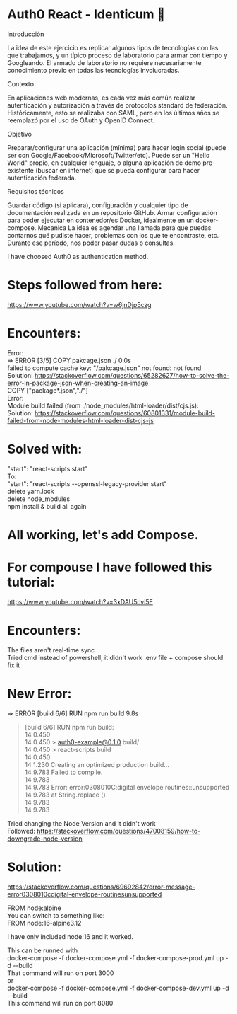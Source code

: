 #  Auth0 React - Identicum 🔐

Introducción

La idea de este ejercicio es replicar algunos tipos de tecnologías con las que trabajamos, y un típico proceso de laboratorio para armar con tiempo y Googleando.
El armado de laboratorio no requiere necesariamente conocimiento previo en todas las tecnologías involucradas.

Contexto

En aplicaciones web modernas, es cada vez más común realizar autenticación y autorización a través de protocolos standard de federación. Históricamente, esto se realizaba con SAML, pero en los últimos años se reemplazó por el uso de OAuth y OpenID Connect.

Objetivo

Preparar/configurar una aplicación (mínima) para hacer login social (puede ser con Google/Facebook/Microsoft/Twitter/etc).
Puede ser un "Hello World" propio, en cualquier lenguaje, o alguna aplicación de demo pre-existente (buscar en internet) que se pueda configurar para hacer autenticación federada.
 
Requisitos técnicos

Guardar código (si aplicara), configuración y cualquier tipo de documentación realizada en un repositorio GitHub.
Armar configuración para poder ejecutar en contenedor/es Docker, idealmente en un docker-compose.
Mecanica
La idea es agendar una llamada para que puedas contarnos qué pudiste hacer, problemas con los que te encontraste, etc.
Durante ese período, nos poder pasar dudas o consultas.

I have choosed Auth0 as authentication method.

# Steps followed from here: 
https://www.youtube.com/watch?v=w6jnDjp5czg

#  Encounters:
Error:  
  => ERROR [3/5] COPY pakcage.json ./  0.0s   
  failed to compute cache key: "/pakcage.json" not found: not found  
  Solution: https://stackoverflow.com/questions/65282627/how-to-solve-the-error-in-package-json-when-creating-an-image  
  COPY ["package*.json","./"]  
Error:  
 Module build failed (from ./node_modules/html-loader/dist/cjs.js):  
 Solution: https://stackoverflow.com/questions/60801331/module-build-failed-from-node-modules-html-loader-dist-cjs-js  
 
# Solved with:  
"start": "react-scripts start"  
To:  
"start": "react-scripts --openssl-legacy-provider start"  
 delete yarn.lock  
 delete node_modules  
 npm install & build all again  

# All working, let's add Compose.  

# For compouse I have  followed this tutorial:  
https://www.youtube.com/watch?v=3xDAU5cvi5E  

# Encounters:  

The files aren't real-time sync  
 Tried cmd instead of powershell, it didn't work .env file + compose should fix it  
# New Error: 
 => ERROR [build 6/6] RUN npm run build                                                                                                                                                         9.8s   
 > [build 6/6] RUN npm run build:  
14 0.450  
14 0.450 > auth0-example@0.1.0 build/  
14 0.450 > react-scripts build  
14 0.450  
14 1.230 Creating an optimized production build...  
14 9.783 Failed to compile.  
14 9.783  
14 9.783 Error: error:0308010C:digital envelope routines::unsupported  
14 9.783     at String.replace (<anonymous>)  
14 9.783  
14 9.783  

 Tried changing the Node Version and it didn't work  
 Followed: https://stackoverflow.com/questions/47008159/how-to-downgrade-node-version  

# Solution:  
https://stackoverflow.com/questions/69692842/error-message-error0308010cdigital-envelope-routinesunsupported  

FROM node:alpine  
You can switch to something like:  
FROM node:16-alpine3.12  

I have only included node:16 and it worked.  

 This can be runned with  
 docker-compose -f docker-compose.yml -f  docker-compose-prod.yml up -d --build  
 That command will run on port 3000  
 or  
 docker-compose -f docker-compose.yml -f  docker-compose-dev.yml up -d --build  
 This command will run on port 8080  

